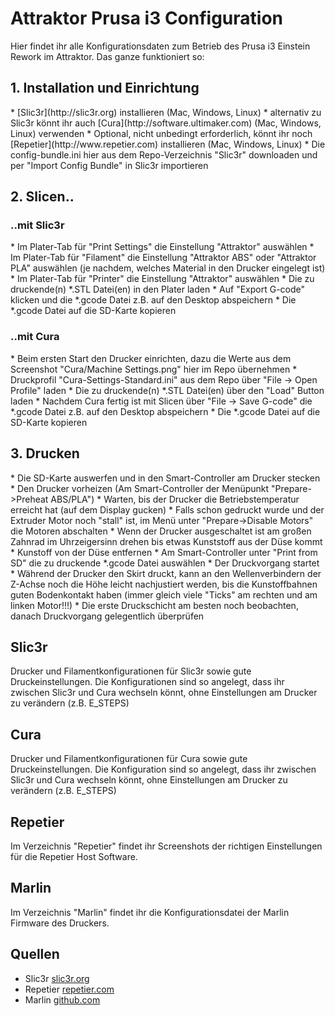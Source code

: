 Attraktor Prusa i3 Configuration
================================

Hier findet ihr alle Konfigurationsdaten zum Betrieb des Prusa i3 Einstein Rework im Attraktor. Das ganze funktioniert so:

<h2>1. Installation und Einrichtung</h2>
* [Slic3r](http://slic3r.org) installieren (Mac, Windows, Linux)
* alternativ zu Slic3r könnt ihr auch [Cura](http://software.ultimaker.com) (Mac, Windows, Linux) verwenden
* Optional, nicht unbedingt erforderlich, könnt ihr noch [Repetier](http://www.repetier.com) installieren (Mac, Windows, Linux)
* Die config-bundle.ini hier aus dem Repo-Verzeichnis "Slic3r" downloaden und per "Import Config Bundle" in Slic3r importieren

<h2>2. Slicen..</h2>
<h3>..mit Slic3r</h3>
* Im Plater-Tab für "Print Settings" die Einstellung "Attraktor" auswählen
* Im Plater-Tab für "Filament" die Einstellung "Attraktor ABS" oder "Attraktor PLA" auswählen (je nachdem, welches Material in den Drucker eingelegt ist)
* Im Plater-Tab für "Printer" die Einstellung "Attraktor" auswählen
* Die zu druckende(n) *.STL Datei(en) in den Plater laden
* Auf "Export G-code" klicken und die *.gcode Datei z.B. auf den Desktop abspeichern
* Die *.gcode Datei auf die SD-Karte kopieren
<h3>..mit Cura</h3>
* Beim ersten Start den Drucker einrichten, dazu die Werte aus dem Screenshot "Cura/Machine Settings.png" hier im Repo übernehmen
* Druckprofil "Cura-Settings-Standard.ini" aus dem Repo über "File -> Open Profile" laden
* Die zu druckende(n) *.STL Datei(en) über den "Load" Button laden
* Nachdem Cura fertig ist mit Slicen über "File -> Save G-code" die *.gcode Datei z.B. auf den Desktop abspeichern
* Die *.gcode Datei auf die SD-Karte kopieren

<h2>3. Drucken</h2>
* Die SD-Karte auswerfen und in den Smart-Controller am Drucker stecken
* Den Drucker vorheizen (Am Smart-Controller der Menüpunkt "Prepare->Preheat ABS/PLA")
* Warten, bis der Drucker die Betriebstemperatur erreicht hat (auf dem Display gucken)
* Falls schon gedruckt wurde und der Extruder Motor noch "stall" ist, im Menü unter "Prepare->Disable Motors" die Motoren abschalten
* Wenn der Drucker ausgeschaltet ist am großen Zahnrad im Uhrzeigersinn drehen bis etwas Kunststoff aus der Düse kommt
* Kunstoff von der Düse entfernen
* Am Smart-Controller unter "Print from SD" die zu druckende *.gcode Datei auswählen
* Der Druckvorgang startet
* Während der Drucker den Skirt druckt, kann an den Wellenverbindern der Z-Achse noch die Höhe leicht nachjustiert werden, bis die Kunstoffbahnen guten Bodenkontakt haben (immer gleich viele "Ticks" am rechten und am linken Motor!!!)
* Die erste Druckschicht am besten noch beobachten, danach Druckvorgang gelegentlich überprüfen

Slic3r
-------------------------
Drucker und Filamentkonfigurationen für Slic3r sowie gute Druckeinstellungen. Die Konfigurationen sind so angelegt, dass ihr zwischen Slic3r und Cura wechseln könnt, ohne Einstellungen am Drucker zu verändern (z.B. E_STEPS)

Cura
-------------------------
Drucker und Filamentkonfigurationen für Cura sowie gute Druckeinstellungen. Die Konfiguration sind so angelegt, dass ihr zwischen Slic3r und Cura wechseln könnt, ohne Einstellungen am Drucker zu verändern (z.B. E_STEPS)

Repetier
-------------------------
Im Verzeichnis "Repetier" findet ihr Screenshots der richtigen Einstellungen für die Repetier Host Software.

Marlin
-------------------------
Im Verzeichnis "Marlin" findet ihr die Konfigurationsdatei der Marlin Firmware des Druckers.


Quellen
-------------------------
* Slic3r [slic3r.org](http://slic3r.org)
* Repetier [repetier.com](http://www.repetier.com)
* Marlin [github.com](https://github.com/ErikZalm/Marlin)
